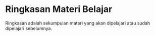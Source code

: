 # Ringkasan Materi Belajar
  Ringkasan adalah sekumpulan materi yang akan dipelajari atau sudah dipelajari sebelumnya.
  
